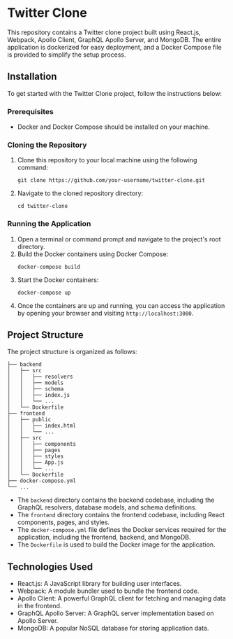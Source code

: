 # Twitter Clone

This repository contains a Twitter clone project built using React.js, Webpack, Apollo Client, GraphQL Apollo Server, and MongoDB. The entire application is dockerized for easy deployment, and a Docker Compose file is provided to simplify the setup process.

## Installation

To get started with the Twitter Clone project, follow the instructions below:

### Prerequisites

- Docker and Docker Compose should be installed on your machine.

### Cloning the Repository

1. Clone this repository to your local machine using the following command:
   ```
   git clone https://github.com/your-username/twitter-clone.git
   ```
2. Navigate to the cloned repository directory:
   ```
   cd twitter-clone
   ```

### Running the Application

1. Open a terminal or command prompt and navigate to the project's root directory.
2. Build the Docker containers using Docker Compose:
   ```
   docker-compose build
   ```
3. Start the Docker containers:
   ```
   docker-compose up
   ```
4. Once the containers are up and running, you can access the application by opening your browser and visiting `http://localhost:3000`.

## Project Structure

The project structure is organized as follows:

```
├── backend
│   ├── src
│   │   ├── resolvers
│   │   ├── models
│   │   ├── schema
│   │   ├── index.js
│   │   └── ...
│   └── Dockerfile
├── frontend
│   ├── public
│   │   ├── index.html
│   │   └── ...
│   ├── src
│   │   ├── components
│   │   ├── pages
│   │   ├── styles
│   │   ├── App.js
│   │   └── ...
│   └── Dockerfile
├── docker-compose.yml
└── ...
```

- The `backend` directory contains the backend codebase, including the GraphQL resolvers, database models, and schema definitions.
- The `frontend` directory contains the frontend codebase, including React components, pages, and styles.
- The `docker-compose.yml` file defines the Docker services required for the application, including the frontend, backend, and MongoDB.
- The `Dockerfile` is used to build the Docker image for the application.

## Technologies Used

- React.js: A JavaScript library for building user interfaces.
- Webpack: A module bundler used to bundle the frontend code.
- Apollo Client: A powerful GraphQL client for fetching and managing data in the frontend.
- GraphQL Apollo Server: A GraphQL server implementation based on Apollo Server.
- MongoDB: A popular NoSQL database for storing application data.
